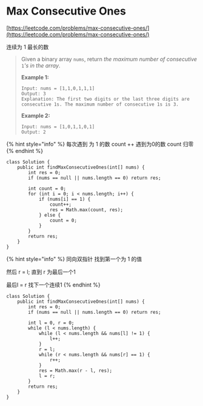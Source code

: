 # Max Consecutive Ones

[https://leetcode.com/problems/max-consecutive-ones/](https://leetcode.com/problems/max-consecutive-ones/)

连续为 1 最长的数

> Given a binary array `nums`, return _the maximum number of consecutive_ `1`_'s in the array_.
>
> &#x20;
>
> **Example 1:**
>
> ```
> Input: nums = [1,1,0,1,1,1]
> Output: 3
> Explanation: The first two digits or the last three digits are consecutive 1s. The maximum number of consecutive 1s is 3.
> ```
>
> **Example 2:**
>
> ```
> Input: nums = [1,0,1,1,0,1]
> Output: 2
> ```

{% hint style="info" %}
每次遇到 为 1 的数 count ++ 遇到为0的数 count 归零
{% endhint %}

```
class Solution {
    public int findMaxConsecutiveOnes(int[] nums) {
        int res = 0;
        if (nums == null || nums.length == 0) return res;
        
        int count = 0;
        for (int i = 0; i < nums.length; i++) {
            if (nums[i] == 1) {
                count++;
                res = Math.max(count, res);
            } else {
                count = 0;
            }
        }
        return res;
    }
}
```

{% hint style="info" %}
同向双指针 找到第一个为 1 的值

然后 r = l; 直到 r 为最后一个1&#x20;

最后l = r 找下一个连续1
{% endhint %}

```
class Solution {
    public int findMaxConsecutiveOnes(int[] nums) {
        int res = 0;
        if (nums == null || nums.length == 0) return res;
        
        int l = 0, r = 0;
        while (l < nums.length) {
            while (l < nums.length && nums[l] != 1) {
                l++;
            }
            r = l;
            while (r < nums.length && nums[r] == 1) {
                r++;
            }
            res = Math.max(r - l, res);
            l = r;
        }
        return res;
    }
}
```
